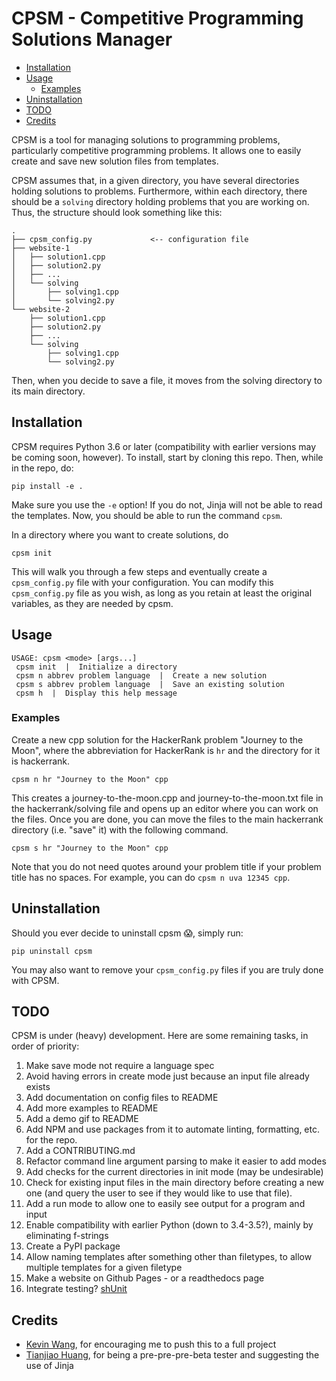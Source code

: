 # CPSM - Competitive Programming Solutions Manager

<!-- toc -->

- [Installation](#installation)
- [Usage](#usage)
  - [Examples](#examples)
- [Uninstallation](#uninstallation)
- [TODO](#todo)
- [Credits](#credits)

<!-- tocstop -->

CPSM is a tool for managing solutions to programming problems, particularly
competitive programming problems. It allows one to easily create and save new
solution files from templates.

CPSM assumes that, in a given directory, you have several directories holding
solutions to problems. Furthermore, within each directory, there should be a
`solving` directory holding problems that you are working on. Thus, the
structure should look something like this:

```
.
├── cpsm_config.py             <-- configuration file
├── website-1
│   ├── solution1.cpp
│   ├── solution2.py
│   ├── ...
│   └── solving
│       ├── solving1.cpp
│       └── solving2.py
└── website-2
    ├── solution1.cpp
    ├── solution2.py
    ├── ...
    └── solving
        ├── solving1.cpp
        └── solving2.py
```

Then, when you decide to save a file, it moves from the solving directory to its
main directory.

## Installation

CPSM requires Python 3.6 or later (compatibility with earlier versions may be
coming soon, however). To install, start by cloning this repo. Then, while in
the repo, do:

```
pip install -e .
```

Make sure you use the `-e` option! If you do not, Jinja will not be able to read
the templates. Now, you should be able to run the command `cpsm`.

In a directory where you want to create solutions, do

```
cpsm init
```

This will walk you through a few steps and eventually create a `cpsm_config.py`
file with your configuration. You can modify this `cpsm_config.py` file as you
wish, as long as you retain at least the original variables, as they are needed
by cpsm.

## Usage

```
USAGE: cpsm <mode> [args...]
 cpsm init  |  Initialize a directory
 cpsm n abbrev problem language  |  Create a new solution
 cpsm s abbrev problem language  |  Save an existing solution
 cpsm h  |  Display this help message
```

### Examples

Create a new cpp solution for the HackerRank problem "Journey to the Moon",
where the abbreviation for HackerRank is `hr` and the directory for it is
hackerrank.

```
cpsm n hr "Journey to the Moon" cpp
```

This creates a journey-to-the-moon.cpp and journey-to-the-moon.txt file in the
hackerrank/solving file and opens up an editor where you can work on the files.
Once you are done, you can move the files to the main hackerrank directory (i.e.
"save" it) with the following command.

```
cpsm s hr "Journey to the Moon" cpp
```

Note that you do not need quotes around your problem title if your problem title
has no spaces. For example, you can do `cpsm n uva 12345 cpp`.

## Uninstallation

Should you ever decide to uninstall cpsm :scream:, simply run:

```
pip uninstall cpsm
```

You may also want to remove your `cpsm_config.py` files if you are truly done
with CPSM.

## TODO

CPSM is under (heavy) development. Here are some remaining tasks, in order of
priority:

1. Make save mode not require a language spec
1. Avoid having errors in create mode just because an input file already exists
1. Add documentation on config files to README
1. Add more examples to README
1. Add a demo gif to README
1. Add NPM and use packages from it to automate linting, formatting, etc. for
   the repo.
1. Add a CONTRIBUTING.md
1. Refactor command line argument parsing to make it easier to add modes
1. Add checks for the current directories in init mode (may be undesirable)
1. Check for existing input files in the main directory before creating a new
   one (and query the user to see if they would like to use that file).
1. Add a run mode to allow one to easily see output for a program and input
1. Enable compatibility with earlier Python (down to 3.4-3.5?), mainly by
   eliminating f-strings
1. Create a PyPI package
1. Allow naming templates after something other than filetypes, to allow
   multiple templates for a given filetype
1. Make a website on Github Pages - or a readthedocs page
1. Integrate testing? [shUnit](https://github.com/kward/shunit2)

## Credits

- [Kevin Wang](https://github.com/vitamintk), for encouraging me to push this to
  a full project
- [Tianjiao Huang](https://github.com/gitletH), for being a pre-pre-pre-beta tester and suggesting the use
  of Jinja

